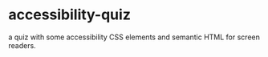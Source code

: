 # accessibility-quiz
a quiz with some accessibility CSS elements and semantic HTML for screen readers.

